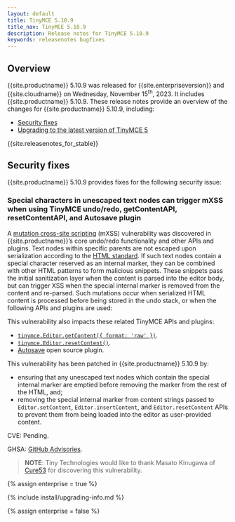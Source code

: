 ```yaml
---
layout: default
title: TinyMCE 5.10.9
title_nav: TinyMCE 5.10.9
description: Release notes for TinyMCE 5.10.9
keywords: releasenotes bugfixes
---
```


## Overview

{{site.productname}} 5.10.9 was released for {{site.enterpriseversion}} and {{site.cloudname}} on Wednesday, November 15<sup>th</sup>, 2023. It includes {{site.productname}} 5.10.9. These release notes provide an overview of the changes for {{site.productname}} 5.10.9, including:

- [Security fixes](#securityfixes)
- [Upgrading to the latest version of TinyMCE 5](#upgradingtothelatestversionoftinymce5)

{{site.releasenotes_for_stable}}


## Security fixes

{{site.productname}} 5.10.9 provides fixes for the following security issue:

### Special characters in unescaped text nodes can trigger mXSS when using TinyMCE undo/redo, getContentAPI, resetContentAPI, and Autosave plugin
<!-- #TINY-10305 -->

A [mutation cross-site scripting](https://researchgate.net/publication/266654651_mXSS_attacks_Attacking_well-secured_web-applications_by_using_innerHTML_mutations) (mXSS) vulnerability was discovered in {{site.productname}}’s core undo/redo functionality and other APIs and plugins. Text nodes within specific parents are not escaped upon serialization according to the [HTML standard](https://html.spec.whatwg.org/multipage/parsing.html#serialising-html-fragments). If such text nodes contain a special character reserved as an internal marker, they can be combined with other HTML patterns to form malicious snippets. These snippets pass the initial sanitization layer when the content is parsed into the editor body, but can trigger XSS when the special internal marker is removed from the content and re-parsed. Such mutations occur when serialized HTML content is processed before being stored in the undo stack, or when the following APIs and plugins are used:

This vulnerability also impacts these related TinyMCE APIs and plugins:

* [`tinymce.Editor.getContent({ format: 'raw' })`]({{site.baseurl}}/api/tinymce/tinymce.editor/#getcontent).
* [`tinymce.Editor.resetContent()`]({{site.baseurl}}/api/tinymce/tinymce.editor/#resetcontent).
* [Autosave]({{site.baseurl}}/plugins/autosave/) open source plugin.

This vulnerability has been patched in {{site.productname}} 5.10.9 by:

* ensuring that any unescaped text nodes which contain the special internal marker are emptied before removing the marker from the rest of the HTML, and;
* removing the special internal marker from content strings passed to `Editor.setContent`, `Editor.insertContent`, and `Editor.resetContent` APIs to prevent them from being loaded into the editor as user-provided content.

CVE: Pending.

GHSA: [GitHub Advisories](https://github.com/tinymce/tinymce/security/advisories/GHSA-v626-r774-j7f8).
> **NOTE**: Tiny Technologies would like to thank Masato Kinugawa of [Cure53](https://cure53.de/) for discovering this vulnerability.


{% assign enterprise = true %}

{% include install/upgrading-info.md %}

{% assign enterprise = false %}

